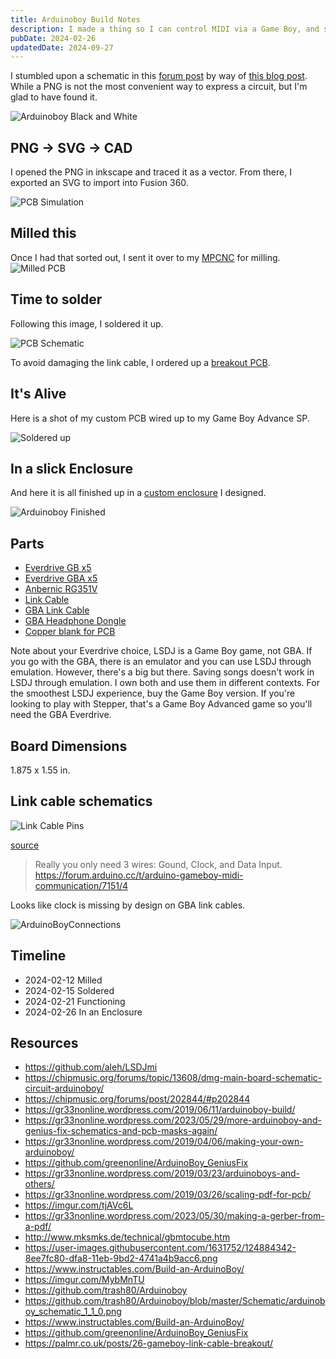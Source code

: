 ```yaml
---
title: Arduinoboy Build Notes
description: I made a thing so I can control MIDI via a Game Boy, and so can you!
pubDate: 2024-02-26
updatedDate: 2024-09-27
---
```


I stumbled upon a schematic in this [forum
post](https://chipmusic.org/forums/post/202844/#p202844) by way of [this blog
post](https://gr33nonline.wordpress.com/2019/04/06/making-your-own-arduinoboy/).
While a PNG is not the most convenient way to express a circuit, but I'm glad to have
found it.

![Arduinoboy Black and White](./arduinoBoyBW.png)

## PNG -> SVG -> CAD

I opened the PNG in inkscape and traced it as a vector. From there, I
exported an SVG to import into Fusion 360.

![PCB Simulation](./PCB_Simulation.png)

## Milled this

Once I had that sorted out, I sent it over to my [MPCNC](/note/mpcnc) for
milling.
![Milled PCB](./milled_PCB.jpg)

## Time to solder

Following this image, I soldered it up.

![PCB Schematic](./arduino_schematic.png)

To avoid damaging the link cable, I ordered up a [breakout PCB](https://github.com/Palmr/gb-link-cable).

## It's Alive

Here is a shot of my custom PCB wired up to my Game Boy Advance SP.

![Soldered up](./arduinoboy_soldered_up.jpg)

## In a slick Enclosure

And here it is all finished up in a [custom
enclosure](https://www.printables.com/model/783225-arduinoboy-enclosure) I
designed.

![Arduinoboy Finished](./Arduinoboy_Enclosed.jpg)

## Parts

- [Everdrive GB x5](https://amzn.to/4fd8AX4)
- [Everdrive GBA x5](https://amzn.to/3Weubpd)
- [Anbernic RG351V](https://amzn.to/3ykx5AO)
- [Link Cable](https://amzn.to/3LGCW6x)
- [GBA Link Cable](https://amzn.to/3Lxoxts)
- [GBA Headphone Dongle](https://amzn.to/3Lxoxts)
- [Copper blank for PCB](https://amzn.to/4d9T5NK)

Note about your Everdrive choice, LSDJ is a Game Boy game, not GBA. If you go
with the GBA, there is an emulator and you can use LSDJ through emulation.
However, there's a big but there. Saving songs doesn't work in LSDJ through
emulation. I own both and use them in different contexts. For the smoothest
LSDJ experience, buy the Game Boy version. If you're looking to play with
Stepper, that's a Game Boy Advanced game so you'll need the GBA Everdrive.

## Board Dimensions

1.875 x 1.55 in.

## Link cable schematics

![Link Cable Pins](./linkCablePins.png)

[source](https://github.com/afska/gba-remote-play)

> Really you only need 3 wires: Gound, Clock, and Data Input.
> <https://forum.arduino.cc/t/arduino-gameboy-midi-communication/7151/4>

Looks like clock is missing by design on GBA link cables.

![ArduinoBoyConnections](ArduinoBoyConnections.png)

## Timeline

- 2024-02-12 Milled
- 2024-02-15 Soldered
- 2024-02-21 Functioning
- 2024-02-26 In an Enclosure

## Resources

- <https://github.com/aleh/LSDJmi>
- <https://chipmusic.org/forums/topic/13608/dmg-main-board-schematic-circuit-arduinoboy/>
- <https://chipmusic.org/forums/post/202844/#p202844>
- <https://gr33nonline.wordpress.com/2019/06/11/arduinoboy-build/>
- <https://gr33nonline.wordpress.com/2023/05/29/more-arduinoboy-and-genius-fix-schematics-and-pcb-masks-again/>
- <https://gr33nonline.wordpress.com/2019/04/06/making-your-own-arduinoboy/>
- <https://github.com/greenonline/ArduinoBoy_GeniusFix>
- <https://gr33nonline.wordpress.com/2019/03/23/arduinoboys-and-others/>
- <https://gr33nonline.wordpress.com/2019/03/26/scaling-pdf-for-pcb/>
- <https://imgur.com/tjAVc6L>
- <https://gr33nonline.wordpress.com/2023/05/30/making-a-gerber-from-a-pdf/>
- <http://www.mksmks.de/technical/gbmtocube.htm>
- <https://user-images.githubusercontent.com/1631752/124884342-8ee7fc80-dfa8-11eb-9bd2-4741a4b9acc6.png>
- <https://www.instructables.com/Build-an-ArduinoBoy/>
- <https://imgur.com/MybMnTU>
- <https://github.com/trash80/Arduinoboy>
- <https://github.com/trash80/Arduinoboy/blob/master/Schematic/arduinoboy_schematic_1_1_0.png>
- <https://www.instructables.com/Build-an-ArduinoBoy/>
- <https://github.com/greenonline/ArduinoBoy_GeniusFix>
- <https://palmr.co.uk/posts/26-gameboy-link-cable-breakout/>
